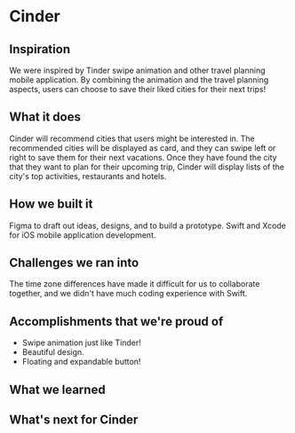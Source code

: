 # Cinder
## Inspiration
We were inspired by Tinder swipe animation and other travel planning mobile application. By combining the animation and the travel planning aspects, users can choose to save their liked cities for their next trips!
## What it does
Cinder will recommend cities that users might be interested in. The recommended cities will be displayed as card, and they can swipe left or right to save them for their next vacations. Once they have found the city that they want to plan for their upcoming trip, Cinder will display lists of the city's top activities, restaurants and hotels.
## How we built it
Figma to draft out ideas, designs, and to build a prototype. Swift and Xcode for iOS mobile application development.
## Challenges we ran into
The time zone differences have made it difficult for us to collaborate together, and we didn't have much coding experience with Swift.
## Accomplishments that we're proud of
- Swipe animation just like Tinder!
- Beautiful design.
- Floating and expandable button!
## What we learned

## What's next for Cinder
